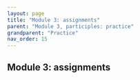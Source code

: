 ```yaml
---
layout: page
title: "Module 3: assignments"
parent: "Module 3, participles: practice"
grandparent: "Practice"
nav_order: 15
---
```


## Module 3: assignments
